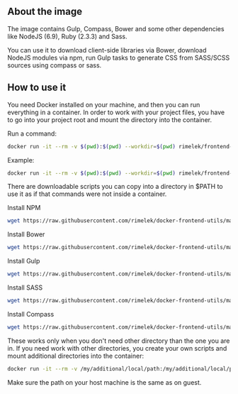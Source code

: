 ## About the image

The image contains Gulp, Compass, Bower and some other dependencies like NodeJS (6.9), Ruby (2.3.3) and Sass.

You can use it to download client-side libraries via Bower, download NodeJS modules via npm, run Gulp tasks to generate CSS from SASS/SCSS sources 
using compass or sass.

## How to use it

You need Docker installed on your machine, and then you can run everything in a container. 
In order to work with your project files, you have to go into your project root and mount
the directory into the container. 

Run a command:
```bash
docker run -it --rm -v $(pwd):$(pwd) --workdir=$(pwd) rimelek/frontend-utils COMMAND
```
 
Example:
```bash
docker run -it --rm -v $(pwd):$(pwd) --workdir=$(pwd) rimelek/frontend-utils bower install
```

There are downloadable scripts you can copy into a directory in $PATH to use it as if that commands 
were not inside a container. 

Install NPM
```bash
wget https://raw.githubusercontent.com/rimelek/docker-frontend-utils/master/host-scripts/npm.sh -O /usr/local/bin/npm && chmod +x /usr/local/bin/npm
```

Install Bower
```bash
wget https://raw.githubusercontent.com/rimelek/docker-frontend-utils/master/host-scripts/bower.sh -O /usr/local/bin/bower && chmod +x /usr/local/bin/bower
```

Install Gulp
```bash
wget https://raw.githubusercontent.com/rimelek/docker-frontend-utils/master/host-scripts/gulp.sh -O /usr/local/bin/gulp && chmod +x /usr/local/bin/gulp
```

Install SASS
```bash
wget https://raw.githubusercontent.com/rimelek/docker-frontend-utils/master/host-scripts/sass.sh -O /usr/local/bin/sass && chmod +x /usr/local/bin/sass
```

Install Compass
```bash
wget https://raw.githubusercontent.com/rimelek/docker-frontend-utils/master/host-scripts/compass.sh -O /usr/local/bin/compass && chmod +x /usr/local/bin/compass
```

These works only when you don't need other directory than the one you are in. If you need work with other directories,
you create your own scripts and mount additional directories into the container:

```bash
docker run -it --rm -v /my/additional/local/path:/my/additional/local/path -v $(pwd):$(pwd) --workdir=$(pwd) rimelek/frontend-utils gulp
```

Make sure the path on your host machine is the same as on guest.